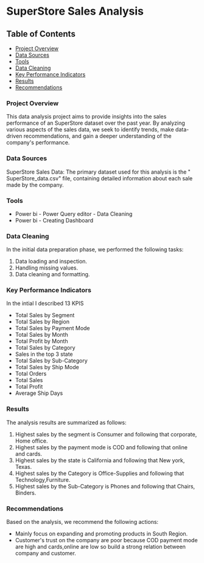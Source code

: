 # SuperStore Sales Analysis

## Table of Contents

- [Project Overview](#project-overview)
- [Data Sources](#data-sources)
- [Tools](#tools)
- [Data Cleaning](#data-cleaning)
- [Key Performance Indicators](#key-performance-indicators)
- [Results](#results)
- [Recommendations](#recommendations)

### Project Overview

This data analysis project aims to provide insights into the sales performance of an SuperStore dataset over the past year. By analyzing various aspects of the sales data, we seek to identify trends, make data-driven recommendations, and gain a deeper understanding of the company's performance.

### Data Sources

SuperStore Sales Data: The primary dataset used for this analysis is the " SuperStore_data.csv" file, containing detailed information about each sale made by the company.

### Tools

- Power bi - Power Query editor - Data Cleaning
- Power bi - Creating Dashboard

### Data Cleaning

In the initial data preparation phase, we performed the following tasks:

1. Data loading and inspection.
2. Handling missing values.
3. Data cleaning and formatting.

### Key Performance Indicators

In the intial I described 13 KPIS

- Total Sales by Segment
- Total Sales by Region
- Total Sales by Payment Mode
- Total Sales by Month
- Total Profit by Month
- Total Sales by Category
- Sales in the top 3 state
- Total Sales by Sub-Category
- Total Sales by Ship Mode
- Total Orders
- Total Sales
- Total Profit
- Average Ship Days

### Results

The analysis results are summarized as follows:

1. Highest sales by the segment is Consumer and following that corporate, Home office.
2. Highest sales by the payment mode is COD and following that online and cards.
3. Highest sales by the state is California and following that New york, Texas.
4. Highest sales by the Category is Office-Supplies and following that Technology,Furniture.
5. Highest sales by the Sub-Category is Phones and following that Chairs, Binders.


### Recommendations

Based on the analysis, we recommend the following actions:

- Mainly focus on expanding and promoting products in South Region.
- Customer's trust on the company are poor because COD payment mode are high and 
   cards,online are low so build a strong relation between company and customer.
 
 


